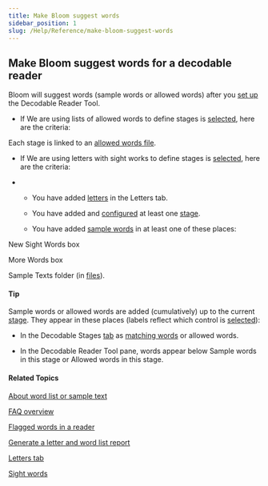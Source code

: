 ```yaml
---
title: Make Bloom suggest words
sidebar_position: 1
slug: /Help/Reference/make-bloom-suggest-words
---
```


## Make Bloom suggest words for a decodable reader

Bloom will suggest words (sample words or allowed words) after you [set up](Set_up_Decodable_Reader_Tool_dialog_box.md) the Decodable Reader Tool.

-   If We are using lists of allowed words to define stages is [selected](Words_tab.md), here are the criteria:
    

Each stage is linked to an [allowed words file](Allowed_Words_Files.md).

-   If We are using letters with sight works to define stages is [selected](Words_tab.md), here are the criteria:
    
-   -   You have added [letters](Letters_tab.md) in the Letters tab.
        
    -   You have added and [configured](Decodable_Stages_tab.md) at least one [stage](../../../Concepts/Stage.md).
        
    -   You have added [sample words](Words_tab.md) in at least one of these places:
        

New Sight Words box

More Words box

Sample Texts folder (in [files](../../../Concepts/About_word_lists_and_sample_texts.md)).

#### Tip

Sample words or allowed words are added (cumulatively) up to the current [stage](../../../Concepts/Stage.md). They appear in these places (labels reflect which control is [selected](Words_tab.md)):

-   In the Decodable Stages [tab](Decodable_Stages_tab.md) as [matching words](../../../Concepts/Matching_words.md) or allowed words.
    
-   In the Decodable Reader Tool pane, words appear below Sample words in this stage or Allowed words in this stage.
    

#### Related Topics

[About word list or sample text](../../../Concepts/About_word_lists_and_sample_texts.md)

[FAQ overview](../../../FAQ/New_Topic.md)

[Flagged words in a reader](../../../Concepts/Flagged_words_in_reader.md)

[Generate a letter and word list report](Generate_a_letter_and_word_list_report.md)

[Letters tab](Letters_tab.md)

[Sight words](../../../Concepts/Sight_words.md)